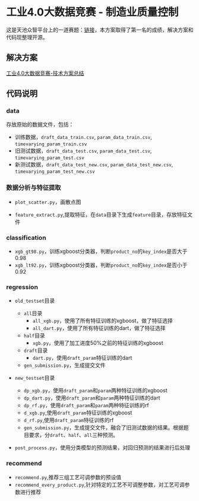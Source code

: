 # 工业4.0大数据竞赛 - 制造业质量控制

这是天池众智平台上的一道赛题：[链接](https://tianchi.shuju.aliyun.com/outsource/offer/projectdetails.htm?spm=0.0.0.0.4X6BsZ&id=12)，本方案取得了第一名的成绩，解决方案和代码现整理开源。

## 解决方案

[工业4.0大数据竞赛-技术方案总结](https://github.com/wepe/TianChi-Industry4.0-Competition/blob/master/%E5%B7%A5%E4%B8%9A4.0%E5%A4%A7%E6%95%B0%E6%8D%AE%E7%AB%9E%E8%B5%9B-%E6%8A%80%E6%9C%AF%E6%96%B9%E6%A1%88%E6%80%BB%E7%BB%93.pdf)

## 代码说明
### data

存放原始的数据文件，包括：

- 训练数据，`draft_data_train.csv`, `param_data_train.csv`, `timevarying_param_train.csv`
- 旧测试数据，`draft_data_test.csv`, `param_data_test.csv`, `timevarying_param_test.csv`
- 新测试数据，`draft_data_test_new.csv`, `param_data_test_new.csv`, `timevarying_param_test_new.csv`

### 数据分析与特征提取

- `plot_scatter.py`，画散点图

- `feature_extract.py`,提取特征，在`data`目录下生成`feature`目录，存放特征文件


### classification

- `xgb_gt98.py`，训练xgboost分类器，判断`product_no`的`key_index`是否大于0.98
- `xgb_lt92.py`，训练xgboost分类器，判断`product_no`的`key_index`是否小于0.92

### regression

- `old_testset`目录
    - `all`目录
        - `all_xgb.py`，使用了所有特征训练的xgboost，做了特征选择
        - `all_dart.py`，使用了所有特征训练的dart，做了特征选择
    - `half`目录
        - `xgb.py`，使用了加工进度50%之前的特征训练的xgboost
    - `draft`目录
        - `dart.py`，使用`draft_param`特征训练的dart
    - `gen_submission.py`，生成提交文件

- `new_testset`目录
    - `dp_xgb.py`，使用`draft_param`和`param`两种特征训练的xgboost
    - `dp_dart.py`，使用`draft_param`和`param`两种特征训练的dart
    - `dp_rf.py`，使用`draft_param`和`param`两种特征训练的rf
    - `d_xgb.py`,使用`draft_param`特征训练的xgboost
    - `d_rf.py`,使用`draft_param`特征训练的rf
    - `gen_submission.py`，生成提交文件，融合了旧测试数据的结果。根据题目要求，分`draft`、`half`、`all`三种预测。

- `post_process.py`，使用分类模型的预测结果，对回归预测的结果进行后处理

### recommend

- `recommend.py`,推荐三组工艺可调参数的预设值
- `recommend_every_product.py`,针对特定的工艺不可调整参数，对工艺可调参数进行推荐
